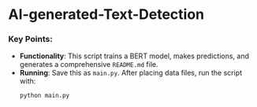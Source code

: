 # AI-generated-Text-Detection

### Key Points:
- **Functionality**: This script trains a BERT model, makes predictions, and generates a comprehensive `README.md` file.
- **Running**: Save this as `main.py`. After placing data files, run the script with:
  ```bash
  python main.py
